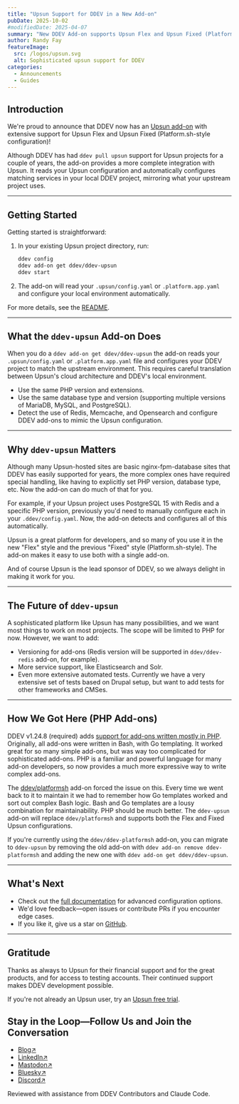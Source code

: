 ```yaml
---
title: "Upsun Support for DDEV in a New Add-on"
pubDate: 2025-10-02
#modifiedDate: 2025-04-07
summary: "New DDEV Add-on supports Upsun Flex and Upsun Fixed (Platform.sh-style configuration)"
author: Randy Fay
featureImage:
  src: /logos/upsun.svg
  alt: Sophisticated upsun support for DDEV
categories:
  - Announcements
  - Guides
---
```


## Introduction

We're proud to announce that DDEV now has an [Upsun add-on](https://github.com/ddev/ddev-upsun) with extensive support for Upsun Flex and Upsun Fixed (Platform.sh-style configuration)!

Although DDEV has had `ddev pull upsun` support for Upsun projects for a couple of years, the add-on provides a more complete integration with Upsun. It reads your Upsun configuration and automatically configures matching services in your local DDEV project, mirroring what your upstream project uses.

---

## Getting Started

Getting started is straightforward:

1. In your existing Upsun project directory, run:
   ```bash
   ddev config
   ddev add-on get ddev/ddev-upsun
   ddev start
   ```
2. The add-on will read your `.upsun/config.yaml` or `.platform.app.yaml` and configure your local environment automatically.

For more details, see the [README](https://github.com/ddev/ddev-upsun#readme).

---

## What the `ddev-upsun` Add-on Does

When you do a `ddev add-on get ddev/ddev-upsun` the add-on reads your `.upsun/config.yaml` or `.platform.app.yaml` file and configures your DDEV project to match the upstream environment. This requires careful translation between Upsun's cloud architecture and DDEV's local environment.

- Use the same PHP version and extensions.
- Use the same database type and version (supporting multiple versions of MariaDB, MySQL, and PostgreSQL).
- Detect the use of Redis, Memcache, and Opensearch and configure DDEV add-ons to mimic the Upsun configuration.

---

## Why `ddev-upsun` Matters

Although many Upsun-hosted sites are basic nginx-fpm-database sites that DDEV has easily supported for years, the more complex ones have required special handling, like having to explicitly set PHP version, database type, etc. Now the add-on can do much of that for you.

For example, if your Upsun project uses PostgreSQL 15 with Redis and a specific PHP version, previously you'd need to manually configure each in your `.ddev/config.yaml`. Now, the add-on detects and configures all of this automatically.

Upsun is a great platform for developers, and so many of you use it in the new "Flex" style and the previous "Fixed" style (Platform.sh-style). The add-on makes it easy to use both with a single add-on.

And of course Upsun is the lead sponsor of DDEV, so we always delight in making it work for you.

---

## The Future of `ddev-upsun`

A sophisticated platform like Upsun has many possibilities, and we want most things to work on most projects. The scope will be limited to PHP for now. However, we want to add:

- Versioning for add-ons (Redis version will be supported in `ddev/ddev-redis` add-on, for example).
- More service support, like Elasticsearch and Solr.
- Even more extensive automated tests. Currently we have a very extensive set of tests based on Drupal setup, but want to add tests for other frameworks and CMSes.

---

## How We Got Here (PHP Add-ons)

DDEV v1.24.8 (required) adds [support for add-ons written mostly in PHP](https://docs.ddev.com/en/stable/users/extend/creating-add-ons/#php-based-actions-new). Originally, all add-ons were written in Bash, with Go templating. It worked great for so many simple add-ons, but was way too complicated for sophisticated add-ons. PHP is a familiar and powerful language for many add-on developers, so now provides a much more expressive way to write complex add-ons.

The [ddev/platformsh](https://github.com/ddev/platformsh) add-on forced the issue on this. Every time we went back to it to maintain it we had to remember how Go templates worked and sort out complex Bash logic. Bash and Go templates are a lousy combination for maintainability. PHP should be much better. The `ddev-upsun` add-on will replace `ddev/platformsh` and supports both the Flex and Fixed Upsun configurations.

If you're currently using the `ddev/ddev-platformsh` add-on, you can migrate to `ddev-upsun` by removing the old add-on with `ddev add-on remove ddev-platformsh` and adding the new one with `ddev add-on get ddev/ddev-upsun`.

---

## What's Next

- Check out the [full documentation](https://github.com/ddev/ddev-upsun#readme) for advanced configuration options.
- We'd love feedback—open issues or contribute PRs if you encounter edge cases.
- If you like it, give us a star on [GitHub](https://github.com/ddev/ddev-upsun).

---

## Gratitude

Thanks as always to Upsun for their financial support and for the great products, and for access to testing accounts. Their continued support makes DDEV development possible.

If you're not already an Upsun user, try an [Upsun free trial](https://upsun.com/flexible-developer-experience/).

## Stay in the Loop—Follow Us and Join the Conversation

- [Blog↗](https://ddev.com/blog/)
- [LinkedIn↗](https://www.linkedin.com/company/ddev-foundation)
- [Mastodon↗](https://fosstodon.org/@ddev)
- [Bluesky↗](https://bsky.app/profile/ddev.bsky.social)
- [Discord↗](/s/discord)

Reviewed with assistance from DDEV Contributors and Claude Code.
